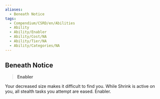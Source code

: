 ```yaml
---
aliases:
  - Beneath Notice
tags:
  - Compendium/CSRD/en/Abilities
  - Ability
  - Ability/Enabler
  - Ability/Cost/NA
  - Ability/Tier/NA
  - Ability/Categories/NA
---
```

    
      
## Beneath Notice      
>**Enabler**    
      
Your decreased size makes it difficult to find you. While Shrink is active on you, all stealth tasks you attempt are eased. Enabler.